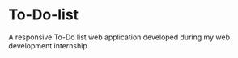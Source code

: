 # To-Do-list
A responsive To-Do list web application developed during my web development internship
